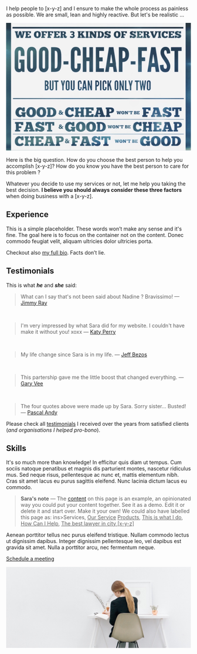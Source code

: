 I help people to [x-y-z] and I ensure to make the whole process as painless as possible. We are small, lean and highly reactive. But let's be realistic ...

![Pcik Only Two](https://raw.githubusercontent.com/firepress-org/themes-content/master/112_readiness/images/good-fast-cheap-pick-two-b.jpeg)

Here is the big question. How do you choose the best person to help you accomplish [x-y-z]? How do you know you have the best person to care for this problem ? 

Whatever you decide to use my services or not, let me help you taking the best decision. **I believe you should always consider these three factors** when doing business with a [x-y-z].

## Experience

This is a simple placeholder. These words won’t make any sense and it's fine. The goal here is to focus on the container not on the content. Donec commodo feugiat velit, aliquam ultricies dolor ultricies porta. 

Checkout also [my full bio](/biography/). Facts don’t lie.

## Testimonials

This is what ***he*** and ***she*** said:

> What can I say that's not been said about Nadine ? Bravissimo! — [Jimmy Ray](https://www.youtube.com/watch?v=JqnO40AGRSc)

<br>

> I'm very impressed by what Sara did for my website. I couldn't have make it without you! xoxx — [Katy Perry](https://twitter.com/katyperry?ref_src=twsrc%5Egoogle%7Ctwcamp%5Eserp%7Ctwgr%5Eauthor)

<br>

> My life change since Sara is in my life. — [Jeff Bezos](https://www.linkedin.com/in/jeffrey-bezos-b2b351123)

<br>

> This partership gave me the little boost that changed everything. — [Gary Vee](https://www.facebook.com/gary/)

<br>

> The four quotes above were made up by Sara. Sorry sister... Busted! — [Pascal Andy](http://pascalandy.com/)


Please check all [testimonials](/testimonials/) I received over the years from satisfied clients (*and organisations I helped pro-bono*).

## Skills

It's so much more than knowledge! In efficitur quis diam ut tempus. Cum sociis natoque penatibus et magnis dis parturient montes, nascetur ridiculus mus. Sed neque risus, pellentesque ac nunc et, mattis elementum nibh. Cras sit amet lacus eu purus sagittis eleifend. Nunc lacinia dictum lacus eu commodo.

> **Sara's note** — The [content](https://github.com/firepress-org/themes-content) on this page is an example, an opinionated way you could put your content together. See it as a demo. Edit it or delete it and start over. Make it your own! We could also have labelled this page as: ins>Services</ins>, <ins>Our Service</ins>
<ins>Products</ins>, <ins>This is what I do</ins>, <ins>How Can I Help</ins>, <ins>The best lawyer in city [x-y-z]</ins>

Aenean porttitor tellus nec purus eleifend tristique. Nullam commodo lectus ut dignissim dapibus. Integer dignissim pellentesque leo, vel dapibus est gravida sit amet. Nulla a porttitor arcu, nec fermentum neque.

<a href="/contact/" class="button button-block button-primary button-rounded">Schedule a meeting</a>

![my office](https://raw.githubusercontent.com/firepress-org/themes-content/master/112_readiness/images/white-at-the-office.jpg)